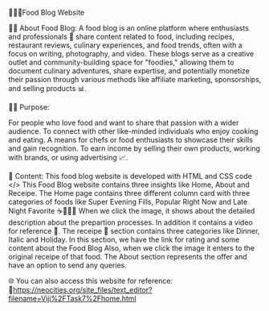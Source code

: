 🥘🍳🔥Food Blog Website

👨‍🍳 About Food Blog:
A food blog is an online platform where enthusiasts and professionals 💼 share content related to food, including recipes, restaurant reviews, culinary experiences, and food trends, often with a focus on writing, photography, and video.
These blogs serve as a creative outlet and community-building space for "foodies," allowing them to document culinary adventures, share expertise, and potentially monetize their passion through various methods like affiliate marketing, sponsorships, and selling products 📊. 

🍴🍲 Purpose:

For people who love food and want to share that passion with a wider audience. 
To connect with other like-minded individuals who enjoy cooking and eating. 
A means for chefs or food enthusiasts to showcase their skills and gain recognition. 
To earn income by selling their own products, working with brands, or using advertising 📈.

📌 Content:
This food blog website is developed with HTML and CSS code </>
This Food Blog website contains three insights like Home, About and Receipe.
The Home page contains three different column card with three categories of foods like Super Evening Fills, Popular Right Now and Late Night Favorite ☕🤎🥯🍪
When we click the image, it shows about the detailed description about the prepartion processes.
In addition it contains a video for reference 🎥.
The receipe 📝 section contains three categories like Dinner, Italic and Holiday.
In this section, we have the link for rating and some content about the Food Blog
Also, when we click the image it enters to the original receipe of that food.
The About section represents the offer and have an option to send any queries.

🌐 You can also access this website for reference: 🔗https://neocities.org/site_files/text_editor?filename=Viji%2FTask7%2Fhome.html
